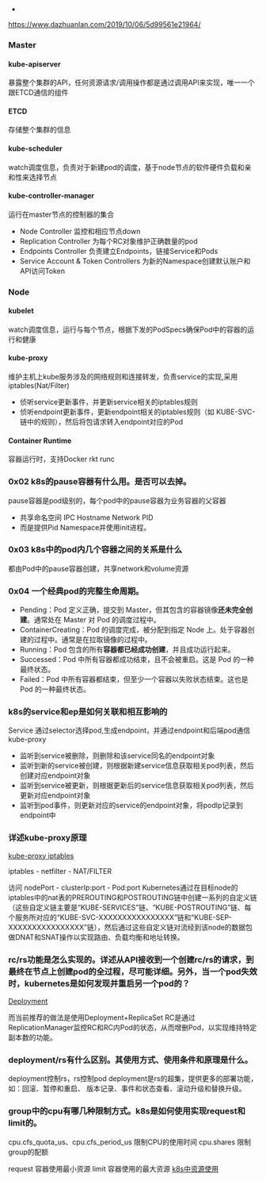 - 

https://www.dazhuanlan.com/2019/10/06/5d99561e21964/

### Master

#### kube-apiserver

暴露整个集群的API，任何资源请求/调用操作都是通过调用API来实现，唯一一个跟ETCD通信的组件



#### ETCD

存储整个集群的信息



#### kube-scheduler

watch调度信息，负责对于新建pod的调度，基于node节点的软件硬件负载和亲和性来选择节点



#### kube-controller-manager

运行在master节点的控制器的集合

- Node Controller 监控和相应节点down
- Replication Controller 为每个RC对象维护正确数量的pod
- Endpoints Controller 负责建立Endpoints，链接Service和Pods
- Service Account & Token Controllers 为新的Namespace创建默认账户和API访问Token



### Node

#### kubelet

watch调度信息，运行与每个节点，根据下发的PodSpecs确保Pod中的容器的运行和健康





#### kube-proxy

维护主机上kube服务涉及的网络规则和连接转发，负责service的实现,采用iptables(Nat/Filter)

- 侦听service更新事件，并更新service相关的iptables规则
- 侦听endpoint更新事件，更新endpoint相关的iptables规则（如 KUBE-SVC-链中的规则），然后将包请求转入endpoint对应的Pod



#### Container Runtime

容器运行时，支持Docker rkt runc





### 0x02 k8s的pause容器有什么用。是否可以去掉。

pause容器是pod级别的，每个pod中的pause容器为业务容器的父容器

- 共享命名空间 IPC Hostname Network PID
- 而是提供Pid Namespace并使用init进程。



### 0x03 k8s中的pod内几个容器之间的关系是什么

都由Pod中的pause容器创建，共享network和volume资源





### 0x04 一个经典pod的完整生命周期。

- Pending：Pod 定义正确，提交到 Master，但其包含的容器镜像**还未完全创建**。通常处在 Master 对 Pod 的调度过程中。
- ContainerCreating：Pod 的调度完成，被分配到指定 Node 上。处于容器创建的过程中。通常是在拉取镜像的过程中。
- Running：Pod 包含的所有**容器都已经成功创建**，并且成功运行起来。
- Successed：Pod 中所有容器都成功结束，且不会被重启。这是 Pod 的一种最终状态。
- Failed：Pod 中所有容器都结束，但至少一个容器以失败状态结束。这也是 Pod 的一种最终状态。





### k8s的service和ep是如何关联和相互影响的

Service 通过selector选择pod,生成endpoint，并通过endpoint和后端pod通信
kube-proxy

- 监听到service被删除，则删除和该service同名的endpoint对象
- 监听到新的service被创建，则根据新建service信息获取相关pod列表，然后创建对应endpoint对象
- 监听到service被更新，则根据更新后的service信息获取相关pod列表，然后更新对应endpoint对象
- 监听到pod事件，则更新对应的service的endpoint对象，将podIp记录到endpoint中



### 详述kube-proxy原理

[kube-proxy iptables](https://blog.csdn.net/zhangxiangui40542/article/details/79486995)

iptables - netfilter - NAT/FILTER

访问 nodePort - clusterIp:port - Pod:port
Kubernetes通过在目标node的iptables中的nat表的PREROUTING和POSTROUTING链中创建一系列的自定义链 （这些自定义链主要是“KUBE-SERVICES”链、“KUBE-POSTROUTING”链、每个服务所对应的“KUBE-SVC-XXXXXXXXXXXXXXXX”链和“KUBE-SEP-XXXXXXXXXXXXXXXX”链），然后通过这些自定义链对流经到该node的数据包做DNAT和SNAT操作以实现路由、负载均衡和地址转换。





### rc/rs功能是怎么实现的。详述从API接收到一个创建rc/rs的请求，到最终在节点上创建pod的全过程，尽可能详细。另外，当一个pod失效时，kubernetes是如何发现并重启另一个pod的？

[Deployment](https://jimmysong.io/kubernetes-handbook/concepts/deployment.html)

而当前推荐的做法是使用Deployment+ReplicaSet
RC是通过ReplicationManager监控RC和RC内Pod的状态，从而增删Pod，以实现维持特定副本数的功能。



### deployment/rs有什么区别。其使用方式、使用条件和原理是什么。

deployment控制rs，rs控制pod
deployment是rs的超集，提供更多的部署功能，如：回滚、暂停和重启、 版本记录、事件和状态查看、滚动升级和替换升级。





### group中的cpu有哪几种限制方式。k8s是如何使用实现request和limit的。

cpu.cfs_quota_us、cpu.cfs_period_us 限制CPU的使用时间
cpu.shares 限制group的配额

request 容器使用最小资源
limit 容器使用的最大资源
[k8s中资源使用](https://mp.weixin.qq.com/s/rj2DmHmRofJ1FvVmD6kMUw)

